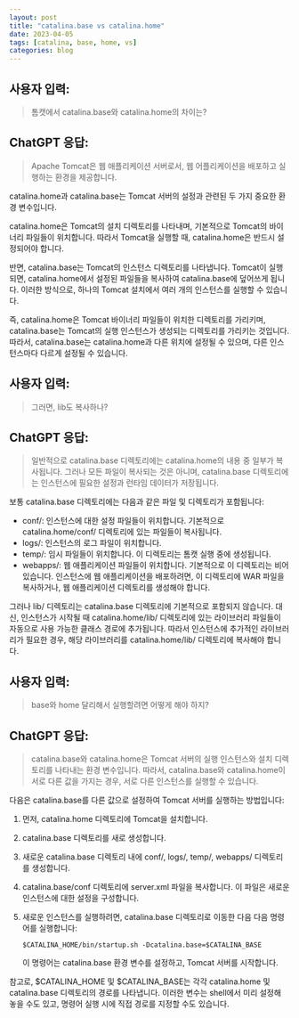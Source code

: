 ```yaml
---
layout: post
title: "catalina.base vs catalina.home"
date: 2023-04-05
tags: [catalina, base, home, vs]
categories: blog
---
```


## 사용자 입력:
> 톰캣에서 catalina.base와 catalina.home의 차이는?

## ChatGPT 응답:
> Apache Tomcat은 웹 애플리케이션 서버로서, 웹 어플리케이션을 배포하고 실행하는 환경을 제공합니다. 

catalina.home과 catalina.base는 Tomcat 서버의 설정과 관련된 두 가지 중요한 환경 변수입니다. 

catalina.home은 Tomcat의 설치 디렉토리를 나타내며, 기본적으로 Tomcat의 바이너리 파일들이 위치합니다. 따라서 Tomcat을 실행할 때, catalina.home은 반드시 설정되어야 합니다. 

반면, catalina.base는 Tomcat의 인스턴스 디렉토리를 나타냅니다. Tomcat이 실행되면, catalina.home에서 설정된 파일들을 복사하여 catalina.base에 덮어쓰게 됩니다. 이러한 방식으로, 하나의 Tomcat 설치에서 여러 개의 인스턴스를 실행할 수 있습니다. 

즉, catalina.home은 Tomcat 바이너리 파일들이 위치한 디렉토리를 가리키며, catalina.base는 Tomcat의 실행 인스턴스가 생성되는 디렉토리를 가리키는 것입니다. 따라서, catalina.base는 catalina.home과 다른 위치에 설정될 수 있으며, 다른 인스턴스마다 다르게 설정될 수 있습니다.

## 사용자 입력:
> 그러면, lib도 복사하나?

## ChatGPT 응답:
> 일반적으로 catalina.base 디렉토리에는 catalina.home의 내용 중 일부가 복사됩니다. 그러나 모든 파일이 복사되는 것은 아니며, catalina.base 디렉토리에는 인스턴스에 필요한 설정과 런타임 데이터가 저장됩니다. 

보통 catalina.base 디렉토리에는 다음과 같은 파일 및 디렉토리가 포함됩니다:

- conf/: 인스턴스에 대한 설정 파일들이 위치합니다. 기본적으로 catalina.home/conf/ 디렉토리에 있는 파일들이 복사됩니다.
- logs/: 인스턴스의 로그 파일이 위치합니다.
- temp/: 임시 파일들이 위치합니다. 이 디렉토리는 톰캣 실행 중에 생성됩니다.
- webapps/: 웹 애플리케이션 파일들이 위치합니다. 기본적으로 이 디렉토리는 비어 있습니다. 인스턴스에 웹 애플리케이션을 배포하려면, 이 디렉토리에 WAR 파일을 복사하거나, 웹 애플리케이션 디렉토리를 생성해야 합니다.

그러나 lib/ 디렉토리는 catalina.base 디렉토리에 기본적으로 포함되지 않습니다. 대신, 인스턴스가 시작될 때 catalina.home/lib/ 디렉토리에 있는 라이브러리 파일들이 자동으로 사용 가능한 클래스 경로에 추가됩니다. 따라서 인스턴스에 추가적인 라이브러리가 필요한 경우, 해당 라이브러리를 catalina.home/lib/ 디렉토리에 복사해야 합니다.

## 사용자 입력:
> base와 home 달리해서 실행할려면 어떻게 해야 하지?

## ChatGPT 응답:
> catalina.base와 catalina.home은 Tomcat 서버의 실행 인스턴스와 설치 디렉토리를 나타내는 환경 변수입니다. 따라서, catalina.base와 catalina.home이 서로 다른 값을 가지는 경우, 서로 다른 인스턴스를 실행할 수 있습니다. 

다음은 catalina.base를 다른 값으로 설정하여 Tomcat 서버를 실행하는 방법입니다:

1. 먼저, catalina.home 디렉토리에 Tomcat을 설치합니다. 
2. catalina.base 디렉토리를 새로 생성합니다. 
3. 새로운 catalina.base 디렉토리 내에 conf/, logs/, temp/, webapps/ 디렉토리를 생성합니다.
4. catalina.base/conf 디렉토리에 server.xml 파일을 복사합니다. 이 파일은 새로운 인스턴스에 대한 설정을 구성합니다. 
5. 새로운 인스턴스를 실행하려면, catalina.base 디렉토리로 이동한 다음 다음 명령어를 실행합니다:

    ```
    $CATALINA_HOME/bin/startup.sh -Dcatalina.base=$CATALINA_BASE
    ```

   이 명령어는 catalina.base 환경 변수를 설정하고, Tomcat 서버를 시작합니다. 

참고로, $CATALINA_HOME 및 $CATALINA_BASE는 각각 catalina.home 및 catalina.base 디렉토리의 경로를 나타냅니다. 이러한 변수는 shell에서 미리 설정해 놓을 수도 있고, 명령어 실행 시에 직접 경로를 지정할 수도 있습니다.


